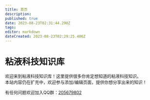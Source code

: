 ```yaml
---
title: 首页
description: 
published: true
date: 2023-08-23T02:31:44.290Z
tags: 
editor: markdown
dateCreated: 2023-08-23T02:29:25.406Z
---
```


# 粘液科技知识库

欢迎来到粘液科技知识库！这里提供很多你肯定想知道的粘液科技知识。  
本站内容仍在扩充中，欢迎参与添加/编辑页面，提供你想分享出来的知识！

有任何问题欢迎加入QQ群：[205679802](https://50l.cc/gugu-qgroup)

